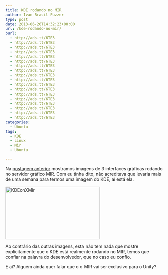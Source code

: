 ```yaml
---
title: KDE rodando no MIR
author: Ivan Brasil Fuzzer
type: post
date: 2013-06-26T14:32:23+00:00
url: /kde-rodando-no-mir/
burl:
  - http://ads.tt/6TE3
  - http://ads.tt/6TE3
  - http://ads.tt/6TE3
  - http://ads.tt/6TE3
  - http://ads.tt/6TE3
  - http://ads.tt/6TE3
  - http://ads.tt/6TE3
  - http://ads.tt/6TE3
  - http://ads.tt/6TE3
  - http://ads.tt/6TE3
  - http://ads.tt/6TE3
  - http://ads.tt/6TE3
  - http://ads.tt/6TE3
  - http://ads.tt/6TE3
  - http://ads.tt/6TE3
  - http://ads.tt/6TE3
  - http://ads.tt/6TE3
  - http://ads.tt/6TE3
categories:
  - Ubuntu
tags:
  - KDE
  - Linux
  - Mir
  - Ubuntu

---
```

Na [postagem anterior][1] mostramos imagens de 3 interfaces gráficas rodando no servidor gráfico MIR. Com eu tinha dito, não acreditava que levaria mais de uma semana para termos uma imagem do KDE, aí está ela.

[<img class="alignnone size-medium wp-image-5645" alt="KDEonXMir" src="http://www.ubuntero.com.br/wp-content/uploads/2013/06/KDEonXMir-300x168.png" width="300" height="168" />][2]

Ao contrário das outras imagens, esta não tem nada que mostre explicitamente que o KDE está realmente rodando no MIR, temos que confiar na palavra do desenvolvedor, que no caso eu confio.

E aí? Alguém ainda quer falar que o o MIR vai ser exclusivo para o Unity?

 [1]: http://www.ubuntero.com.br/2013/06/xfce-lxde-e-gnome-3-rodando-no-mir/
 [2]: http://www.ubuntero.com.br/wp-content/uploads/2013/06/KDEonXMir.png